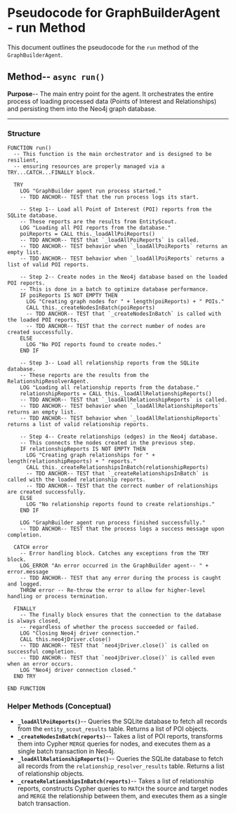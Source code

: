 # Pseudocode for GraphBuilderAgent - run Method

This document outlines the pseudocode for the `run` method of the `GraphBuilderAgent`.

## Method-- `async run()`

**Purpose**-- The main entry point for the agent. It orchestrates the entire process of loading processed data (Points of Interest and Relationships) and persisting them into the Neo4j graph database.

---

### **Structure**

```plaintext
FUNCTION run()
  -- This function is the main orchestrator and is designed to be resilient,
  -- ensuring resources are properly managed via a TRY...CATCH...FINALLY block.

  TRY
    LOG "GraphBuilder agent run process started."
    -- TDD ANCHOR-- TEST that the run process logs its start.

    -- Step 1-- Load all Point of Interest (POI) reports from the SQLite database.
    -- These reports are the results from EntityScout.
    LOG "Loading all POI reports from the database."
    poiReports = CALL this._loadAllPoiReports()
    -- TDD ANCHOR-- TEST that `_loadAllPoiReports` is called.
    -- TDD ANCHOR-- TEST behavior when `_loadAllPoiReports` returns an empty list.
    -- TDD ANCHOR-- TEST behavior when `_loadAllPoiReports` returns a list of valid POI reports.

    -- Step 2-- Create nodes in the Neo4j database based on the loaded POI reports.
    -- This is done in a batch to optimize database performance.
    IF poiReports IS NOT EMPTY THEN
      LOG "Creating graph nodes for " + length(poiReports) + " POIs."
      CALL this._createNodesInBatch(poiReports)
      -- TDD ANCHOR-- TEST that `_createNodesInBatch` is called with the loaded POI reports.
      -- TDD ANCHOR-- TEST that the correct number of nodes are created successfully.
    ELSE
      LOG "No POI reports found to create nodes."
    END IF

    -- Step 3-- Load all relationship reports from the SQLite database.
    -- These reports are the results from the RelationshipResolverAgent.
    LOG "Loading all relationship reports from the database."
    relationshipReports = CALL this._loadAllRelationshipReports()
    -- TDD ANCHOR-- TEST that `_loadAllRelationshipReports` is called.
    -- TDD ANCHOR-- TEST behavior when `_loadAllRelationshipReports` returns an empty list.
    -- TDD ANCHOR-- TEST behavior when `_loadAllRelationshipReports` returns a list of valid relationship reports.

    -- Step 4-- Create relationships (edges) in the Neo4j database.
    -- This connects the nodes created in the previous step.
    IF relationshipReports IS NOT EMPTY THEN
      LOG "Creating graph relationships for " + length(relationshipReports) + " reports."
      CALL this._createRelationshipsInBatch(relationshipReports)
      -- TDD ANCHOR-- TEST that `_createRelationshipsInBatch` is called with the loaded relationship reports.
      -- TDD ANCHOR-- TEST that the correct number of relationships are created successfully.
    ELSE
      LOG "No relationship reports found to create relationships."
    END IF

    LOG "GraphBuilder agent run process finished successfully."
    -- TDD ANCHOR-- TEST that the process logs a success message upon completion.

  CATCH error
    -- Error handling block. Catches any exceptions from the TRY block.
    LOG_ERROR "An error occurred in the GraphBuilder agent-- " + error.message
    -- TDD ANCHOR-- TEST that any error during the process is caught and logged.
    THROW error -- Re-throw the error to allow for higher-level handling or process termination.

  FINALLY
    -- The finally block ensures that the connection to the database is always closed,
    -- regardless of whether the process succeeded or failed.
    LOG "Closing Neo4j driver connection."
    CALL this.neo4jDriver.close()
    -- TDD ANCHOR-- TEST that `neo4jDriver.close()` is called on successful completion.
    -- TDD ANCHOR-- TEST that `neo4jDriver.close()` is called even when an error occurs.
    LOG "Neo4j driver connection closed."
  END TRY

END FUNCTION
```

### **Helper Methods (Conceptual)**

-   **`_loadAllPoiReports()`**-- Queries the SQLite database to fetch all records from the `entity_scout_results` table. Returns a list of POI objects.
-   **`_createNodesInBatch(reports)`**-- Takes a list of POI reports, transforms them into Cypher `MERGE` queries for nodes, and executes them as a single batch transaction in Neo4j.
-   **`_loadAllRelationshipReports()`**-- Queries the SQLite database to fetch all records from the `relationship_resolver_results` table. Returns a list of relationship objects.
-   **`_createRelationshipsInBatch(reports)`**-- Takes a list of relationship reports, constructs Cypher queries to `MATCH` the source and target nodes and `MERGE` the relationship between them, and executes them as a single batch transaction.